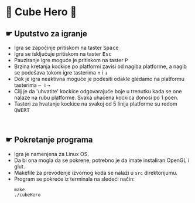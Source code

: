 # :guitar: Cube Hero :guitar:


## ☛ Uputstvo za igranje

* Igra se započinje pritiskom na taster <kbd>Space</kbd>
* Igra se isključuje pritiskom na taster <kbd>Esc</kbd>
* Pauziranje igre moguće je pritiskom na taster <kbd>P</kbd>
* Brzina kretanja kockice po platformi zavisi od nagiba platforme, a nagib se podešava tokom igre tasterima <kbd>↑</kbd> i <kbd>↓</kbd>
* Dok je igra neaktivna moguće je podesiti odakle gledamo na platformu tasterima <kbd> ← </kbd> i <kbd>→</kbd>
* Cilj je da 'uhvatite' kockice odgovarajuće boje u trenutku kada se one nalaze na rubu platforme. Svaka uhaćena kockica donosi po 1 poen.
* Tasteri za hvatanje kockice na svakoj od 5 linija platforme su redom <kbd>Q</kbd><kbd>W</kbd><kbd>E</kbd><kbd>R</kbd><kbd>T</kbd>


<br/>

## ☛ Pokretanje programa

* Igra je namenjena za Linux OS.
* Da bi ona mogla da se pokrene, potrebno je da imate instaliran OpenGL i glut.
* Makefile za prevođenje izvornog koda se nalazi u `src` direktorijumu.<br/>
* Program se pokreće iz terminala na sledeći način:
     ```
    make
    ./cubeHero
     ```
